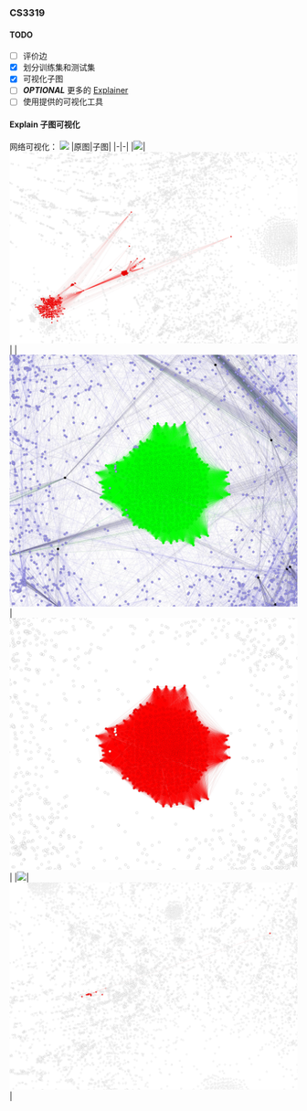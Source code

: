 ### CS3319
#### TODO
- [ ] 评价边
- [x] 划分训练集和测试集
- [x] 可视化子图
- [ ] ***OPTIONAL*** 更多的 [Explainer](https://github.com/dmlc/dgl/tree/236ffa0f63561bd27ec4e0aadd565211621f8fc2/python/dgl/nn/pytorch/explain)
- [ ] 使用提供的可视化工具

#### Explain 子图可视化
网络可视化：
![](assets/new_label.jpg)
|原图|子图|
|-|-|
|![](assets/new_bridge0.jpg)|![](assets/new_bridge1.jpg)|
|![](assets/new_center0.jpg)|![](assets/new_center1.jpg)|
|![](assets/new_margin0.jpg)|![](assets/new_margin1.jpg)|